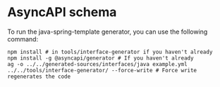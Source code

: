# AsyncAPI schema

To run the java-spring-template generator, you can use the following command:
```
npm install # in tools/interface-generator if you haven't already
npm install -g @asyncapi/generator # If you haven't already
ag -o ../../generated-sources/interfaces/java example.yml ../../tools/interface-generator/ --force-write # Force write regenerates the code
```
